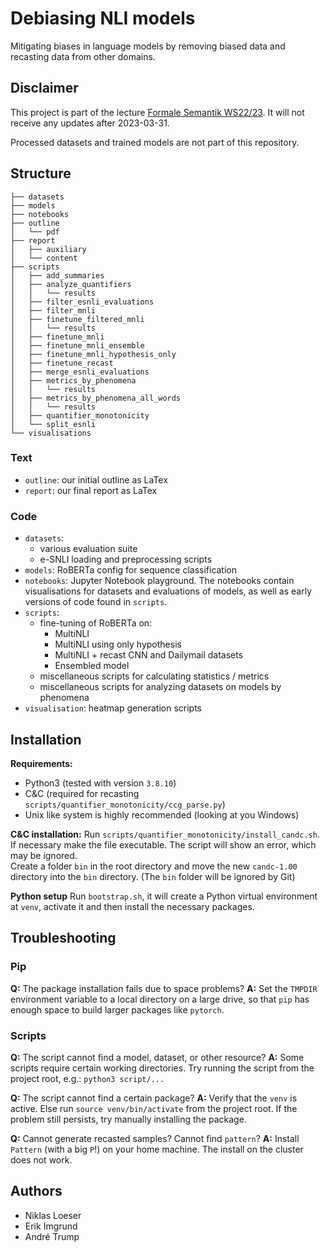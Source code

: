 # Debiasing NLI models

Mitigating biases in language models by removing biased data and recasting data from other domains.

## Disclaimer
This project is part of the lecture [Formale Semantik WS22/23](https://www.cl.uni-heidelberg.de/courses/ws22/semantik/). It will not receive any updates after 2023-03-31.

Processed datasets and trained models are not part of this repository.
## Structure
```
├── datasets
├── models
├── notebooks
├── outline
│   └── pdf
├── report
│   ├── auxiliary
│   └── content
├── scripts
│   ├── add_summaries
│   ├── analyze_quantifiers
│   │   └── results
│   ├── filter_esnli_evaluations
│   ├── filter_mnli
│   ├── finetune_filtered_mnli
│   │   └── results
│   ├── finetune_mnli
│   ├── finetune_mnli_ensemble
│   ├── finetune_mnli_hypothesis_only
│   ├── finetune_recast
│   ├── merge_esnli_evaluations
│   ├── metrics_by_phenomena
│   │   └── results
│   ├── metrics_by_phenomena_all_words
│   │   └── results
│   ├── quantifier_monotonicity
│   └── split_esnli
└── visualisations
```

### Text
- `outline`: our initial outline as LaTex
- `report`: our final report as LaTex

### Code
- `datasets`:
    - various evaluation suite
    - e-SNLI loading and preprocessing scripts
- `models`: RoBERTa config for sequence classification
- `notebooks`: Jupyter Notebook playground. The notebooks contain visualisations for datasets and evaluations of models, as well as early versions of code found in `scripts`.
- `scripts`:
  - fine-tuning of RoBERTa on:
    - MultiNLI
    - MultiNLI using only hypothesis
    - MultiNLI + recast CNN and Dailymail datasets
    - Ensembled model
  - miscellaneous scripts for calculating statistics / metrics
  - miscellaneous scripts for analyzing datasets on models by phenomena
- `visualisation`: heatmap generation scripts

## Installation

**Requirements:**
- Python3 (tested with version `3.8.10`)
- C&C (required for recasting `scripts/quantifier_monotonicity/ccg_parse.py`)
- Unix like system is highly recommended (looking at you Windows)

**C&C installation:**
Run `scripts/quantifier_monotonicity/install_candc.sh`. If necessary make the file executable. The script will show an error, which may be ignored.<br>
Create a folder `bin` in the root directory and move the new `candc-1.00` directory into the `bin` directory. (The `bin` folder will be ignored by Git)

**Python setup**
Run `bootstrap.sh`, it will create a Python virtual environment at `venv`, activate it and then install the necessary packages.

## Troubleshooting
### Pip

**Q:** The package installation fails due to space problems?
**A:** Set the `TMPDIR` environment variable to a local directory on a large drive, so that `pip` has enough space to build larger packages like `pytorch`.

### Scripts

**Q:** The script cannot find a model, dataset, or other resource?
**A:** Some scripts require certain working directories. Try running the script from the project root, e.g.: `python3 script/...`

**Q:** The script cannot find a certain package?
**A:** Verify that the `venv` is active. Else run `source venv/bin/activate` from the project root. If the problem still persists, try manually installing the package.

**Q:** Cannot generate recasted samples? Cannot find `pattern`?
**A:** Install `Pattern` (with a big `P`!) on your home machine. The install on the cluster does not work.

## Authors
- Niklas Loeser
- Erik Imgrund
- André Trump
